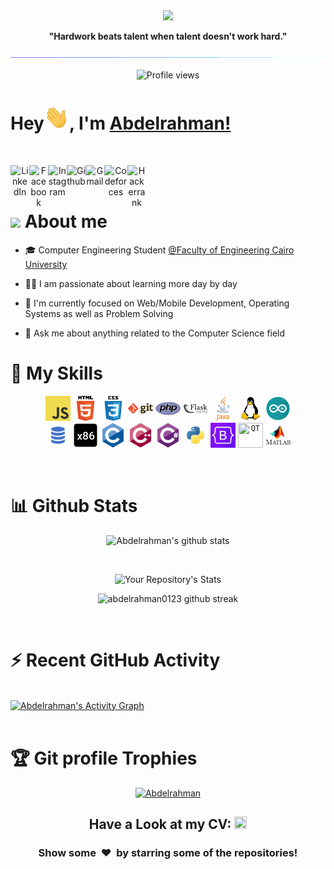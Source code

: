 <!--<p align="center">

  <img src="https://camo.githubusercontent.com/bc109ebf393b45e7e54faaf8d9bc9c7866883640a5682be7c8529be55edf1149/68747470733a2f2f7332373338392e7063646e2e636f2f77702d636f6e74656e742f75706c6f6164732f323031392f30382f41646f626553746f636b5f3234343637353435322e6a706567" alt="Coder GIF" width="400" height="300">
  <img src="https://media.giphy.com/media/SWoSkN6DxTszqIKEqv/giphy.gif" alt="Coder GIF" width="500" height="400">
  
</p>-->

<div align="center">
  
<img src="https://miro.medium.com/max/2048/1*OohqW5DGh9CQS4hLY5FXzA.png" height="320"/>

**"Hardwork beats talent when talent doesn't work hard."**

  <img src="neon.gif">
  
 <!-- <a href="https://badges.pufler.dev">
    <img src="https://badges.pufler.dev/repos/abdelrahman0123?&a=0"> 
    
  </a> -->

  
![Profile views](https://gpvc.arturio.dev/abdelrahman0123) <!-- [![Repos Badge](https://badges.pufler.dev/repos/abdelrahman0123)](https://badges.pufler.dev) -->

</div>

# Hey<img src="wave.gif" width="40px" height="40px">, I'm [Abdelrahman!](https://www.linkedin.com/in/abdelrahman-hamdy-b42233194/)
<br/>
<div align="center">

<a href="https://www.linkedin.com/in/abdelrahman-hamdy-b42233194/"><img align="left" alt="LinkedIn" width="30px" src="https://user-images.githubusercontent.com/76125650/140648921-7692f46e-76c4-47f6-8c1f-383841428bbe.png" draggable="false" /></a>

 <!-- <a href="https://www.facebook.com/abdelrahman.alsayed.9/">
  <img align="left" alt="Facebook" width="30px" src="https://image.flaticon.com/icons/svg/2111/2111342.svg" draggable="false" />
</a> -->

  <a href="https://www.facebook.com/abdelrahman.alsayed.9/">
  <img align="left" alt="Facebook" width="30px" src="https://user-images.githubusercontent.com/76125650/139602215-302fea84-764a-45f9-8ca2-d623ede28c3c.png" draggable="false" />
</a>

<a href="https://www.instagram.com/_abdelrahman10/">
  <img align="left" alt="Instagram" width="30px" src="https://user-images.githubusercontent.com/76125650/141382540-72edfb69-b11e-4e61-81fd-9f0653da2162.png" draggable="false" /></a>
  
 <!-- <a href="https://github.com/abdelrahman0123">
  <img align="left" alt="Github" width="30px" src="https://image.flaticon.com/icons/svg/2111/2111432.svg" draggable="false" />
</a> -->
  
  <a href="https://github.com/abdelrahman0123">
  <img align="left" alt="Github" width="30px" src="https://user-images.githubusercontent.com/76125650/139602266-044d30d7-1ad5-4b59-a0db-bf0777dd8b7a.png" draggable="false" />
</a>

<a href="mailto:abdelrahmanhamdy49@gmail.com">
  <img align="left" alt="Gmail" width="30px" src="https://user-images.githubusercontent.com/76125650/141382583-1354ab1c-10a7-4605-a255-412ee57d2ad7.png" draggable="false" />
</a>

<a href="https://codeforces.com/profile/Abdelrahman0123">
  <img align="left" alt="Codeforces" width="37px" src="https://github.com/ZeyadTarekk/ZeyadTarekk/blob/main/codeforces.png" draggable="false" />
</a> 
  
<a href="https://www.hackerrank.com/abdelrahman0123?hr_r=1">
  <img align="left" alt="Hackerrank" width="30px" src="https://assets.brandfolder.com/y9ol94wb/v/331198/view@2x.png?v=1591971279" draggable="false" />
</a> 

</div>

<br />
<br />

# <img src="https://media.giphy.com/media/VgCDAzcKvsR6OM0uWg/giphy.gif" width="50" draggable="false" > About me

- 🎓 Computer Engineering Student <a href="http://eng.cu.edu.eg/ar/">@Faculty of Engineering Cairo University</a>
- 🏃‍♂️ I am passionate about learning more day by day

- 🚧 I'm currently focused on Web/Mobile Development, Operating Systems as well as Problem Solving

- 💬 Ask me about anything related to the Computer Science field

# 🧰 My Skills

<div align="center">

<code><img height="40" title="JavaScript" src="https://raw.githubusercontent.com/github/explore/80688e429a7d4ef2fca1e82350fe8e3517d3494d/topics/javascript/javascript.png"></code>
<code><img height="40" title="HTML" src="https://raw.githubusercontent.com/github/explore/80688e429a7d4ef2fca1e82350fe8e3517d3494d/topics/html/html.png"></code>
<code><img height="40" title="CSS" src="https://raw.githubusercontent.com/github/explore/80688e429a7d4ef2fca1e82350fe8e3517d3494d/topics/css/css.png"></code>
<code><img height="40" title="Git" src="https://raw.githubusercontent.com/github/explore/80688e429a7d4ef2fca1e82350fe8e3517d3494d/topics/git/git.png"></code>
<code><img height="40" title="PHP" src="https://raw.githubusercontent.com/github/explore/80688e429a7d4ef2fca1e82350fe8e3517d3494d/topics/php/php.png"></code>
<code><img height="40" title="Flask" src="https://raw.githubusercontent.com/github/explore/80688e429a7d4ef2fca1e82350fe8e3517d3494d/topics/flask/flask.png"></code>
<code><img height="40" title="Java" src="https://raw.githubusercontent.com/github/explore/80688e429a7d4ef2fca1e82350fe8e3517d3494d/topics/java/java.png"></code>
<code><img height="40" title="Linux" src="https://raw.githubusercontent.com/github/explore/80688e429a7d4ef2fca1e82350fe8e3517d3494d/topics/linux/linux.png"></code>
<code><img height="40" title="Arduino" src="https://raw.githubusercontent.com/github/explore/80688e429a7d4ef2fca1e82350fe8e3517d3494d/topics/arduino/arduino.png"></code>
  <br />
<code><img height="40" title="SQL" src="https://raw.githubusercontent.com/github/explore/80688e429a7d4ef2fca1e82350fe8e3517d3494d/topics/sql/sql.png"></code>
<code><img height="40" title="Assembly" src="asm.png"></code>
<code><img height="40" title="C" src="https://raw.githubusercontent.com/devicons/devicon/master/icons/c/c-original.svg"></code>
<code><img height="40" title="C++" src="https://raw.githubusercontent.com/devicons/devicon/master/icons/cplusplus/cplusplus-original.svg"></code>
<code><img height="40" title="C#" src="https://raw.githubusercontent.com/devicons/devicon/master/icons/csharp/csharp-original.svg"></code>
<code><img height="40" title="Python" src="https://raw.githubusercontent.com/github/explore/80688e429a7d4ef2fca1e82350fe8e3517d3494d/topics/python/python.png"></code>
<code><img height="40" title="Bootstrap" src="bootstrap.png"></code>
<code><img src="https://upload.wikimedia.org/wikipedia/commons/0/0b/Qt_logo_2016.svg" title="QT" width="40" height="40"/></code>
<code><img height="40" title="Matlab" src="https://raw.githubusercontent.com/github/explore/80688e429a7d4ef2fca1e82350fe8e3517d3494d/topics/matlab/matlab.png"></code>
</div>

<br />

# 📊 Github Stats
<div align="center">

![Abdelrahman's github stats](https://github-readme-stats.vercel.app/api?username=abdelrahman0123&show_icons=true&theme=algolia&count_private=true)

  <br>
  
![Your Repository's Stats](https://github-readme-stats.vercel.app/api/top-langs/?username=abdelrahman0123&count_private=true&theme=algolia)

![abdelrahman0123 github streak](https://github-readme-streak-stats.herokuapp.com/?user=abdelrahman0123&theme=algolia&include_all_commits=true&count_private=true)

</div>

<br>

# ⚡ Recent GitHub Activity
  <br/>
   <a href="https://github.com/abdelrahman0123"><img alt="Abdelrahman's Activity Graph" src="https://activity-graph.herokuapp.com/graph?username=abdelrahman0123&custom_title=Abdelrahman's%20Contribution%20Graph&theme=react-dark" /></a>
  <br/>


<br/>

# :trophy: Git profile Trophies

<p align="center"> <a href="https://github.com/ryo-ma/github-profile-trophy"><img src="https://github-profile-trophy.vercel.app/?username=abdelrahman0123&layout=compact&theme=algolia" alt="Abdelrahman" /></a> </p>


<h2 align="center">Have a Look at my CV: <a href="https://drive.google.com/file/d/1lhXlKNpo0BJRxgbmn41dA_SvP4yB_UCI/view?usp=sharing" target="_blank"> <img src="https://img.icons8.com/external-itim2101-lineal-color-itim2101/64/000000/external-resume-human-resources-itim2101-lineal-color-itim2101-1.png"  height="20" width="20" > </a>  </h2>
<h3 align="center">Show some &nbsp;❤️&nbsp; by starring some of the repositories!</h3>


<!--![GitHub Activity Graph](https://activity-graph.herokuapp.com/graph?username=abdelrahman0123)-->
<!-- <h1 align="center">

  <img src="https://media.giphy.com/media/jpVnC65DmYeyRL4LHS/giphy.gif" width="20%">
</h1> -->
<!--
**abdelrahman0123/abdelrahman0123** is a ✨ _special_ ✨ repository because its `README.md` (this file) appears on your GitHub profile.

Here are some ideas to get you started:

- 🔭 I’m currently working on ...
- 🌱 I’m currently learning ...
- 👯 I’m looking to collaborate on ...
- 🤔 I’m looking for help with ...
- 💬 Ask me about ...
- 📫 How to reach me: ...
- 😄 Pronouns: ...
- ⚡ Fun fact: ...
  -->

